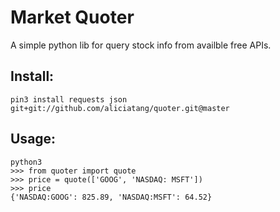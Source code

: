 # Market Quoter
A simple python lib for query stock info from availble free APIs.

## Install:
`pin3 install requests json git+git://github.com/aliciatang/quoter.git@master`

## Usage:
```
python3
>>> from quoter import quote
>>> price = quote(['GOOG', 'NASDAQ: MSFT'])
>>> price
{'NASDAQ:GOOG': 825.89, 'NASDAQ:MSFT': 64.52}
```
